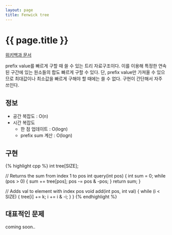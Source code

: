 ```yaml
---
layout: page
title: Fenwick tree
---
```


{{ page.title }}
================

[위키백과 문서](https://en.wikipedia.org/wiki/Fenwick_tree)

prefix value를 빠르게 구할 때 쓸 수 있는 트리 자료구조이다. 이를 이용해 특정한
연속된 구간에 있는 원소들의 합도 빠르게 구할 수 있다. 단, prefix value만
가져올 수 있으므로 최대값이나 최소값을 빠르게 구해야 할 때에는 쓸 수 없다.
구현이 간단해서 자주 쓰인다.


정보
----

* 공간 복잡도 : O(n)
* 시간 복잡도
  * 한 점 업데이트 : O(logn)
  * prefix sum 계산 : O(logn)


구현
----

{% highlight cpp %}
int tree[SIZE];

// Returns the sum from index 1 to pos
int query(int pos) {
  int sum = 0;
  while (pos > 0) {
    sum += tree[pos];
    pos -= pos & -pos;
  }
  return sum;
}

// Adds val to element with index pos
void add(int pos, int val) {
  while (i < SIZE) {
    tree[i] += k;
    i += i & -i;
  }
}
{% endhighlight %}


대표적인 문제
-------------

coming soon..
